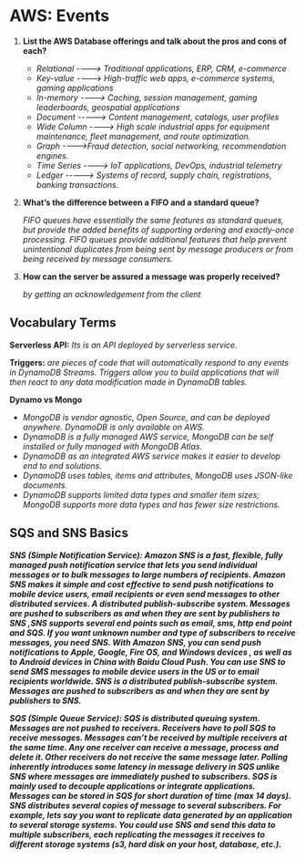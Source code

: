 # AWS: Events


1. **List the AWS Database offerings and talk about the pros and cons of each?**


    - *Relational ----> Traditional applications, ERP, CRM, e-commerce*
    - *Key-value ----> High-traffic web apps, e-commerce systems, gaming applications*
    - *In-memory ----> Caching, session management, gaming leaderboards, geospatial applications*
    - *Document -----> Content management, catalogs, user profiles*
    - *Wide Column ----> High scale industrial apps for equipment maintenance, fleet management, and route optimization.*
    - *Graph ---->Fraud detection, social networking, recommendation engines.*
    - *Time Series ----> IoT applications, DevOps, industrial telemetry*
    - *Ledger -----> Systems of record, supply chain, registrations, banking transactions.*


2. **What’s the difference between a FIFO and a standard queue?**

      *FIFO queues have essentially the same features as standard queues, but provide the added benefits of supporting ordering and exactly-once processing. FIFO queues provide additional features that help prevent unintentional duplicates from being sent by message producers or from being received by message consumers.*

3. **How can the server be assured a message was properly received?** 

      *by getting an acknowledgement from the client*

## Vocabulary Terms

**Serverless API:** *Its is an API deployed by serverless service.*

**Triggers:** *are pieces of code that will automatically respond to any events in DynamoDB Streams. Triggers allow you to build applications that will then react to any data modification made in DynamoDB tables.*

**Dynamo vs Mongo**

  - *MongoDB is vendor agnostic, Open Source, and can be deployed anywhere. DynamoDB is only available on AWS.*
  - *DynamoDB is a fully managed AWS service, MongoDB can be self installed or fully managed with MongoDB Atlas.*
  - *DynamoDB as an integrated AWS service makes it easier to develop end to end solutions.*
  - *DynamoDB uses tables, items and attributes, MongoDB uses JSON-like documents.*
  - *DynamoDB supports limited data types and smaller item sizes; MongoDB supports more data types and has fewer size restrictions.*


## SQS and SNS Basics

***SNS (Simple Notification Service): Amazon SNS is a fast, flexible, fully managed push notification service that lets you send individual messages or to bulk messages to large numbers of recipients. Amazon SNS makes it simple and cost effective to send push notifications to mobile device users, email recipients or even send messages to other distributed services. A distributed publish-subscribe system. Messages are pushed to subscribers as and when they are sent by publishers to SNS ,SNS supports several end points such as email, sms, http end point and SQS. If you want unknown number and type of subscribers to receive messages, you need SNS. With Amazon SNS, you can send push notifications to Apple, Google, Fire OS, and Windows devices , as well as to Android devices in China with Baidu Cloud Push. You can use SNS to send SMS messages to mobile device users in the US or to email recipients worldwide. SNS is a distributed publish-subscribe system. Messages are pushed to subscribers as and when they are sent by publishers to SNS.***

***SQS (Simple Queue Service): SQS is distributed queuing system. Messages are not pushed to receivers. Receivers have to poll SQS to receive messages. Messages can’t be received by multiple receivers at the same time. Any one receiver can receive a message, process and delete it. Other receivers do not receive the same message later. Polling inherently introduces some latency in message delivery in SQS unlike SNS where messages are immediately pushed to subscribers. SQS is mainly used to decouple applications or integrate applications. Messages can be stored in SQS for short duration of time (max 14 days). SNS distributes several copies of message to several subscribers. For example, lets say you want to replicate data generated by an application to several storage systems. You could use SNS and send this data to multiple subscribers, each replicating the messages it receives to different storage systems (s3, hard disk on your host, database, etc.).***